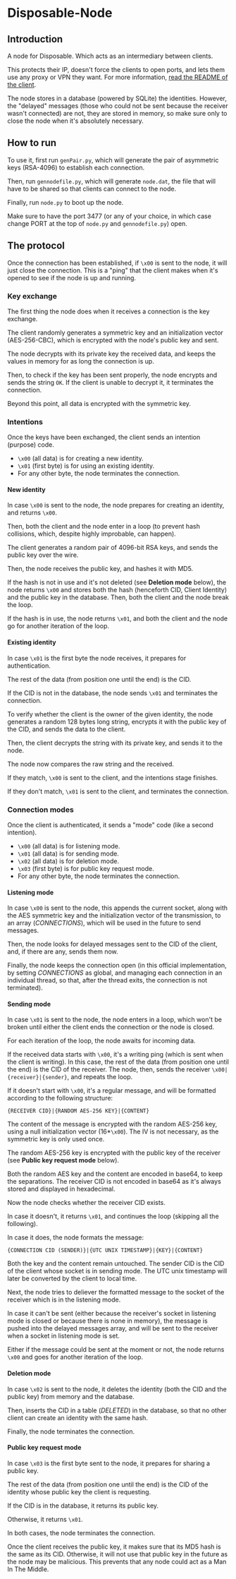 # Disposable-Node

## Introduction
A node for Disposable. Which acts as an intermediary between clients.

This protects their IP, doesn't force the clients to open ports, and lets them use any proxy or VPN they want. For more information, [read the README of the client](https://github.com/jlxip/Disposable-Client).

The node stores in a database (powered by SQLite) the identities. However, the "delayed" messages (those who could not be sent because the receiver wasn't connected) are not, they are stored in memory, so make sure only to close the node when it's absolutely necessary.

## How to run
To use it, first run `genPair.py`, which will generate the pair of asymmetric keys (RSA-4096) to establish each connection.

Then, run `gennodefile.py`, which will generate `node.dat`, the file that will have to be shared so that clients can connect to the node.

Finally, run `node.py` to boot up the node.

Make sure to have the port 3477 (or any of your choice, in which case change PORT at the top of `node.py` and `gennodefile.py`) open.

## The protocol
Once the connection has been established, if `\x00` is sent to the node, it will just close the connection. This is a "ping" that the client makes when it's opened to see if the node is up and running.

### Key exchange
The first thing the node does when it receives a connection is the key exchange.

The client randomly generates a symmetric key and an initialization vector (AES-256-CBC), which is encrypted with the node's public key and sent.

The node decrypts with its private key the received data, and keeps the values in memory for as long the connection is up.

Then, to check if the key has been sent properly, the node encrypts and sends the string `OK`. If the client is unable to decrypt it, it terminates the connection.

Beyond this point, all data is encrypted with the symmetric key.

### Intentions
Once the keys have been exchanged, the client sends an intention (purpose) code.

- `\x00` (all data) is for creating a new identity.
- `\x01` (first byte) is for using an existing identity.
- For any other byte, the node terminates the connection.

#### New identity
In case `\x00` is sent to the node, the node prepares for creating an identity, and returns `\x00`.

Then, both the client and the node enter in a loop (to prevent hash collisions, which, despite highly improbable, can happen).

The client generates a random pair of 4096-bit RSA keys, and sends the public key over the wire.

Then, the node receives the public key, and hashes it with MD5.

If the hash is not in use and it's not deleted (see **Deletion mode** below), the node returns `\x00` and stores both the hash (henceforth CID, Client Identity) and the public key in the database. Then, both the client and the node break the loop.

If the hash is in use, the node returns `\x01`, and both the client and the node go for another iteration of the loop.

#### Existing identity
In case `\x01` is the first byte the node receives, it prepares for authentication.

The rest of the data (from position one until the end) is the CID.

If the CID is not in the database, the node sends `\x01` and terminates the connection.

To verify whether the client is the owner of the given identity, the node generates a random 128 bytes long string, encrypts it with the public key of the CID, and sends the data to the client.

Then, the client decrypts the string with its private key, and sends it to the node.

The node now compares the raw string and the received.

If they match, `\x00` is sent to the client, and the intentions stage finishes.

If they don't match, `\x01` is sent to the client, and terminates the connection.

### Connection modes
Once the client is authenticated, it sends a "mode" code (like a second intention).

- `\x00` (all data) is for listening mode.
- `\x01` (all data) is for sending mode.
- `\x02` (all data) is for deletion mode.
- `\x03` (first byte) is for public key request mode.
- For any other byte, the node terminates the connection.

#### Listening mode
In case `\x00` is sent to the node, this appends the current socket, along with the AES symmetric key and the initialization vector of the transmission, to an array (_CONNECTIONS_), which will be used in the future to send messages.

Then, the node looks for delayed messages sent to the CID of the client, and, if there are any, sends them now.

Finally, the node keeps the connection open (in this official implementation, by setting _CONNECTIONS_ as global, and managing each connection in an individual thread, so that, after the thread exits, the connection is not terminated).

#### Sending mode
In case `\x01` is sent to the node, the node enters in a loop, which won't be broken until either the client ends the connection or the node is closed.

For each iteration of the loop, the node awaits for incoming data.

If the received data starts with `\x00`, it's a writing ping (which is sent when the client is writing). In this case, the rest of the data (from position one until the end) is the CID of the receiver. The node, then, sends the receiver `\x00|{receiver}|{sender}`, and repeats the loop.

If it doesn't start with `\x00`, it's a regular message, and will be formatted according to the following structure:

```
{RECEIVER CID}|{RANDOM AES-256 KEY}|{CONTENT}
```

The content of the message is encrypted with the random AES-256 key, using a null initialization vector (16\*`\x00`). The IV is not necessary, as the symmetric key is only used once.

The random AES-256 key is encrypted with the public key of the receiver (see **Public key request mode** below).

Both the random AES key and the content are encoded in base64, to keep the separations. The receiver CID is not encoded in base64 as it's always stored and displayed in hexadecimal.

Now the node checks whether the receiver CID exists.

In case it doesn't, it returns `\x01`, and continues the loop (skipping all the following).

In case it does, the node formats the message:

```
{CONNECTION CID (SENDER)}|{UTC UNIX TIMESTAMP}|{KEY}|{CONTENT}
```

Both the key and the content remain untouched. The sender CID is the CID of the client whose socket is in sending mode. The UTC unix timestamp will later be converted by the client to local time.

Next, the node tries to deliever the formatted message to the socket of the receiver which is in the listening mode.

In case it can't be sent (either because the receiver's socket in listening mode is closed or because there is none in memory), the message is pushed into the delayed messages array, and will be sent to the receiver when a socket in listening mode is set.

Either if the message could be sent at the moment or not, the node returns `\x00` and goes for another iteration of the loop.

#### Deletion mode
In case `\x02` is sent to the node, it deletes the identity (both the CID and the public key) from memory and the database.

Then, inserts the CID in a table (_DELETED_) in the database, so that no other client can create an identity with the same hash.

Finally, the node terminates the connection.

#### Public key request mode
In case `\x03` is the first byte sent to the node, it prepares for sharing a public key.

The rest of the data (from position one until the end) is the CID of the identity whose public key the client is requesting.

If the CID is in the database, it returns its public key.

Otherwise, it returns `\x01`.

In both cases, the node terminates the connection.

Once the client receives the public key, it makes sure that its MD5 hash is the same as its CID. Otherwise, it will not use that public key in the future as the node may be malicious. This prevents that any node could act as a Man In The Middle.

